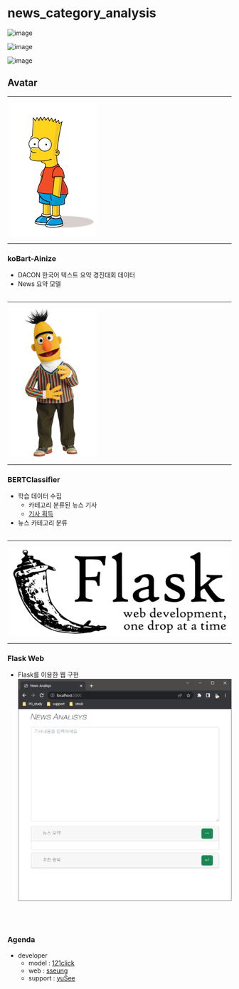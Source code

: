 # news_category_analysis


![image](https://user-images.githubusercontent.com/108212097/206660132-da0212f6-2b78-468a-aefb-e601099312ca.png)

![image](https://user-images.githubusercontent.com/108212097/206660174-92bd694f-35bd-47e1-a2ed-46ea43e64536.png)

![image](https://user-images.githubusercontent.com/108212097/206660221-a09340d8-de70-47a7-a1d3-166ff2837f82.png)



## Avatar
- - -

![BART](/src/img/bart.png)<br/>

- - -

### koBart-Ainize
* DACON 한국어 텍스트 요약 경진대회 데이터
* News 요약 모델
<br/><br/>
- - -

![BART](/src/img/bert.png)<br/>

- - -

### BERTClassifier
* 학습 데이터 수집
    + 카테고리 분류된 뉴스 기사
    + [기사 획득]()
* 뉴스 카테고리 분류
<br/><br/>
- - -

![BART](/src/img/flask.png)<br/>

- - -

### Flask Web
* Flask를 이용한 웹 구현<br/>
![Flask web](/src/img/flask_web.png)
<br/><br/><br/><br/>

### Agenda

* developer
    + model     :   [121click](https://github.com/121click)
    + web       :   [sseung](https://github.com/sseungE)
    + support   :   [yuSee](https://github.com/PLAYseung)
